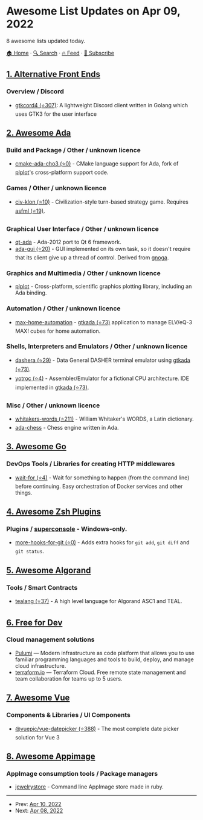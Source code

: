 # Awesome List Updates on Apr 09, 2022

8 awesome lists updated today.

[🏠 Home](/README.md) · [🔍 Search](https://test.trackawesomelist.com/search/) · [🔥 Feed](https://test.trackawesomelist.com/rss.xml) · [📮 Subscribe](https://trackawesomelist.us17.list-manage.com/subscribe?u=d2f0117aa829c83a63ec63c2f&id=36a103854c)



## [1. Alternative Front Ends](/content/mendel5/alternative-front-ends/README.md)

### Overview / Discord

*   [gtkcord4 (⭐307)](https://github.com/diamondburned/gtkcord4): A lightweight Discord client written in Golang which uses GTK3 for the user interface

## [2. Awesome Ada](/content/ohenley/awesome-ada/README.md)

### Build and Package / Other / unknown licence

*   [cmake-ada-cho3 (⭐0)](https://github.com/cho3/cmake-ada) - CMake language support for Ada, fork of [plplot](https://sourceforge.net/projects/plplot/)'s cross-platform support code.

### Games / Other / unknown licence

*   [civ-klon (⭐10)](https://github.com/HonkiTonk/Civ-Klon) - Civilization-style turn-based strategy game. Requires [asfml (⭐19)](https://github.com/mgrojo/ASFML).

### Graphical User Interface / Other / unknown licence

*   [qt-ada](https://r3fowwcolhrzycn2yzlzzw.on.drv.tw/AdaStudio/qt6ada/qt6ada.html) - Ada-2012 port to Qt 6 framework.
*   [ada-gui (⭐20)](https://github.com/jrcarter/Ada_GUI) - GUI implemented on its own task, so it doesn't require that its client give up a thread of control. Derived from [gnoga](https://sourceforge.net/projects/gnoga/).

### Graphics and Multimedia / Other / unknown licence

*   [plplot](https://sourceforge.net/projects/plplot/) - Cross-platform, scientific graphics plotting library, including an Ada binding.

### Automation / Other / unknown licence

*   [max-home-automation](https://sourceforge.net/projects/max-home-automation/) - [gtkada (⭐73)](https://github.com/AdaCore/gtkada) application to manage ELV/eQ-3 MAX! cubes for home automation.

### Shells, Interpreters and Emulators / Other / unknown licence

*   [dashera (⭐29)](https://github.com/SMerrony/dashera) - Data General DASHER terminal emulator using [gtkada (⭐73)](https://github.com/AdaCore/gtkada).
*   [yotroc (⭐4)](https://github.com/docandrew/YOTROC) - Assembler/Emulator for a fictional CPU architecture. IDE implemented in [gtkada (⭐73)](https://github.com/AdaCore/gtkada).

### Misc / Other / unknown licence

*   [whitakers-words (⭐211)](https://github.com/mk270/whitakers-words) - William Whitaker's WORDS, a Latin dictionary.
*   [ada-chess](http://www.adachess.com/) - Chess engine written in Ada.

## [3. Awesome Go](/content/avelino/awesome-go/README.md)

### DevOps Tools / Libraries for creating HTTP middlewares

*   [wait-for (⭐4)](https://github.com/dnnrly/wait-for) - Wait for something to happen (from the command line) before continuing. Easy orchestration of Docker services and other things.

## [4. Awesome Zsh Plugins](/content/unixorn/awesome-zsh-plugins/README.md)

### Plugins / [superconsole](https://github.com/alexchmykhalo/superconsole)   \- Windows-only.

*   [more-hooks-for-git (⭐0)](https://github.com/capsulescodes/more-hooks-for-git) - Adds extra hooks for `git add`, `git diff` and `git status`.

## [5. Awesome Algorand](/content/aorumbayev/awesome-algorand/README.md)

### Tools / Smart Contracts

*   [tealang (⭐37)](https://github.com/pzbitskiy/tealang) - A high level language for Algorand ASC1 and TEAL.

## [6. Free for Dev](/content/ripienaar/free-for-dev/README.md)

### Cloud management solutions

*   [Pulumi](https://www.pulumi.com/) — Modern infrastructure as code platform that allows you to use familiar programming languages and tools to build, deploy, and manage cloud infrastructure.
*   [terraform.io](https://www.terraform.io/) — Terraform Cloud. Free remote state management and team collaboration for teams up to 5 users.

## [7. Awesome Vue](/content/vuejs/awesome-vue/README.md)

### Components & Libraries / UI Components

*   [@vuepic/vue-datepicker (⭐388)](https://github.com/Vuepic/vue-datepicker) - The most complete date picker solution for Vue 3

## [8. Awesome Appimage](/content/AppImageCommunity/awesome-appimage/README.md)

### AppImage consumption tools / Package managers

*   [jewelrystore](https://rubygems.org/gems/jewelrystore) - Command line AppImage store made in ruby.

---

- Prev: [Apr 10, 2022](/content/2022/04/10/README.md)
- Next: [Apr 08, 2022](/content/2022/04/08/README.md)